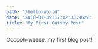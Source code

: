 ```yaml
---
path: "/hello-world"
date: "2018-01-09T17:12:33.962Z"
title: "My First Gatsby Post"
---
```


Oooooh-weeee, my first blog post!